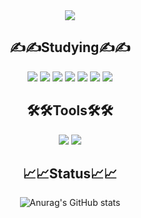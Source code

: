 <div align="center">
<!-- <img src="https://capsule-render.vercel.app/api?type=waving&color=ffc0cb&height=200&section=header&text=ddddddoii&fontSize=50"> -->
<!-- <br> -->
<img src="https://mblogthumb-phinf.pstatic.net/MjAyMTExMDlfNDIg/MDAxNjM2NDM3MTQxMjk0.33kckAvmYt4QYA9LOA80jXxzdYb6FvCk_kBCsYesjrsg.iGUUqzbwuUgBjg_er987_30Yp1XotanqXV6a8nsAiaog.GIF.fnvl_8_/%25EB%25B0%2594%25EB%2584%25AC%25EB%25A1%259C%25ED%2594%25BC_%25EC%259B%2580%25EC%25A7%25A42.gif?type=w800" />
 <h2>✍️✍️Studying✍️✍️</h2>
<div>
<img src="https://img.shields.io/badge/Java-007396.svg?&style=for-the-badge&logo=Java&logoColor=white">
<img src="https://img.shields.io/badge/Python-3776AB.svg?&style=for-the-badge&logo=Python&logoColor=white">
<img src="https://img.shields.io/badge/JavaScript-F7DF1E.svg?&style=for-the-badge&logo=JavaScript&logoColor=white">
<img src="https://img.shields.io/badge/HTML5-E34F26.svg?&style=for-the-badge&logo=HTML5&logoColor=white">
<img src="https://img.shields.io/badge/CSS3-1572B6.svg?&style=for-the-badge&logo=CSS3&logoColor=white">
<img src="https://img.shields.io/badge/React-61DAFB.svg?style=for-the-badge&logo=React&logoColor=white"/> 
<img src="https://img.shields.io/badge/Django-092E20.svg?style=for-the-badge&logo=Django&logoColor=white"/> 
</div>
<h2>🛠🛠Tools🛠🛠</h2>
<div>
<img src="https://img.shields.io/badge/Eclipse%20IDE-2C2255.svg?&style=for-the-badge&logo=Eclipse%20IDE&logoColor=white">
<img src="https://img.shields.io/badge/Visual%20Studio%20Code-007ACC.svg?&style=for-the-badge&logo=Visual%20Studio%20Code&logoColor=white">
</div>
<h2>📈📈Status📈📈</h2>
<!-- <img src="http://mazassumnida.wtf/api/v2/generate_badge?boj=imddoy"> -->
<!--  <img src="http://mazandi.herokuapp.com/api?handle=imddoy&theme=warm"/>-->

![Anurag's GitHub stats](https://github-readme-stats.vercel.app/api?username=imddoy&show_icons=true&theme=dracula)
<!--<br>
[![Top Langs](https://github-readme-stats.vercel.app/api/top-langs/?username=imddoy&layout=compact)](https://github.com/imddoy/github-readme-stats)-->

<!--<h2>👀👀Blog👀👀</h2>-->
<!-- <a href="https://velog.io/@imddoy" target="_blank"><img src="https://img.shields.io/badge/Velog-20c997?style=for-the-badge&logo=Vimeo&logoColor=white"/></a> -->
<!--<br>
<img src="https://capsule-render.vercel.app/api?type=waving&color=ffc0cb&height=100&section=footer">-->
</div>
